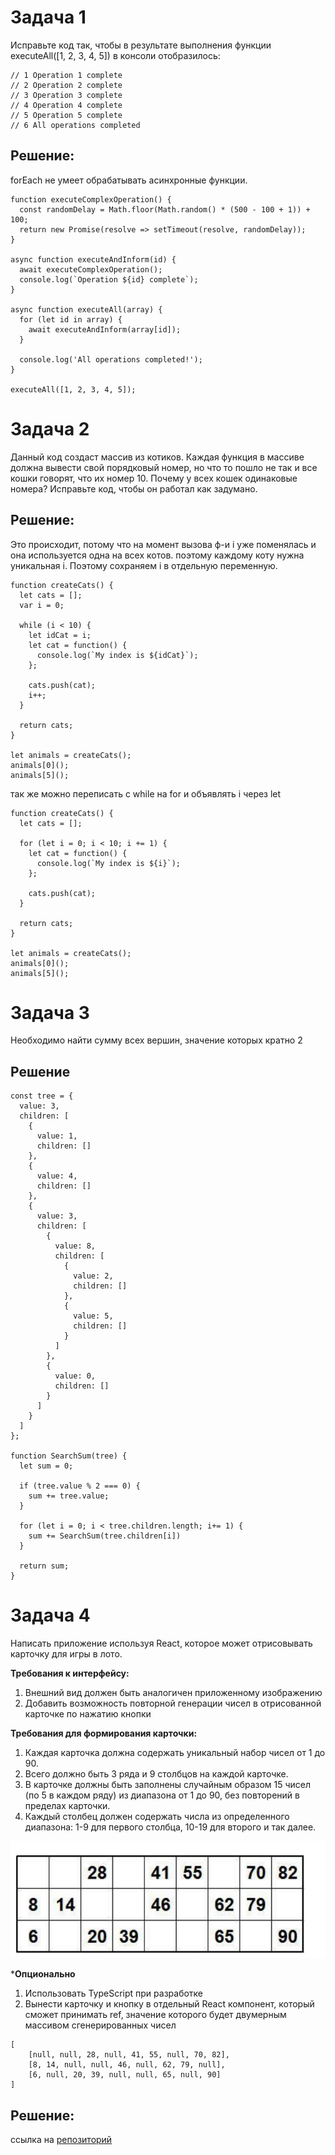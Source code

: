 # Задача 1
Исправьте код так, чтобы в результате выполнения функции executeAll([1, 2, 3, 4, 5]) в консоли отобразилось:
```
// 1 Operation 1 complete
// 2 Operation 2 complete
// 3 Operation 3 complete
// 4 Operation 4 complete
// 5 Operation 5 complete
// 6 All operations completed
```
## Решение:
forEach не умеет обрабатывать асинхронные функции.
```
function executeComplexOperation() {
  const randomDelay = Math.floor(Math.random() * (500 - 100 + 1)) + 100;
  return new Promise(resolve => setTimeout(resolve, randomDelay));
}

async function executeAndInform(id) {
  await executeComplexOperation();
  console.log(`Operation ${id} complete`);
}

async function executeAll(array) {
  for (let id in array) {
    await executeAndInform(array[id]);
  }

  console.log('All operations completed!');
}

executeAll([1, 2, 3, 4, 5]);
```

# Задача 2
Данный код создаст массив из котиков. Каждая функция в массиве должна вывести свой порядковый номер, но что то пошло не так
и все кошки говорят, что их номер 10. Почему у всех кошек одинаковые номера? Исправьте код, чтобы он работал как задумано.

## Решение:
Это происходит, потому что на момент вызова ф-и i уже поменялась и она используется одна на всех котов.
 поэтому каждому коту нужна уникальная i.  Поэтому сохраняем  i  в отдельную переменную.
```
function createCats() {
  let cats = [];
  var i = 0;

  while (i < 10) {
    let idCat = i;
    let cat = function() {
      console.log(`My index is ${idCat}`);
    };

    cats.push(cat);
    i++;
  }

  return cats;
}

let animals = createCats();
animals[0]();
animals[5]();
```
так же можно переписать с while на for и объявлять i через let
```
function createCats() {
  let cats = [];

  for (let i = 0; i < 10; i += 1) {
    let cat = function() {
      console.log(`My index is ${i}`);
    };

    cats.push(cat);
  }

  return cats;
}

let animals = createCats();
animals[0]();
animals[5]();
```
# Задача 3
Необходимо найти сумму всех вершин, значение которых кратно 2

## Решение

```
const tree = {
  value: 3,
  children: [
    {
      value: 1,
      children: []
    },
    {
      value: 4,
      children: []
    },
    {
      value: 3,
      children: [
        {
          value: 8,
          children: [
            {
              value: 2,
              children: []
            },
            {
              value: 5,
              children: []
            }
          ]
        },
        {
          value: 0,
          children: []
        }
      ]
    }
  ]
};

function SearchSum(tree) {
  let sum = 0;

  if (tree.value % 2 === 0) {
    sum += tree.value;
  }

  for (let i = 0; i < tree.children.length; i+= 1) {
    sum += SearchSum(tree.children[i])
  }

  return sum;
}
```
# Задача 4
Написать приложение используя React, которое может отрисовывать карточку для игры в лото.

**Требования к интерфейсу:**
1. Внешний вид должен быть аналогичен приложенному изображению
2. Добавить возможность повторной генерации чисел в отрисованной карточке по нажатию кнопки

**Требования для формирования карточки:**
1. Каждая карточка должна содержать уникальный набор чисел от 1 до 90.
2. Всего должно быть 3 ряда и 9 столбцов на каждой карточке.
3. В карточке должны быть заполнены случайным образом 15 чисел (по 5 в каждом ряду) из диапазона от 1 до 90, без повторений в
пределах карточки.
4. Каждый столбец должен содержать числа из определенного диапазона: 1-9 для первого столбца, 10-19 для второго и так далее.

![img.png](img.png)

***Опционально**

1. Использовать TypeScript при разработке
2. Вынести карточку и кнопку в отдельный React компонент, который сможет принимать ref, значение которого будет двумерным
массивом сгенерированных чисел

```
[
    [null, null, 28, null, 41, 55, null, 70, 82],
    [8, 14, null, null, 46, null, 62, 79, null],
    [6, null, 20, 39, null, null, 65, null, 90]
]
```
## Решение:
 ссылка на [репозиторий](https://github.com/ZoricmaTs/loto)